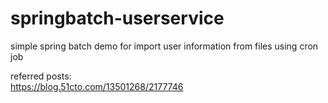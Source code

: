 # springbatch-userservice
simple spring batch demo for import user information from files using cron job

referred posts:  
https://blog.51cto.com/13501268/2177746
